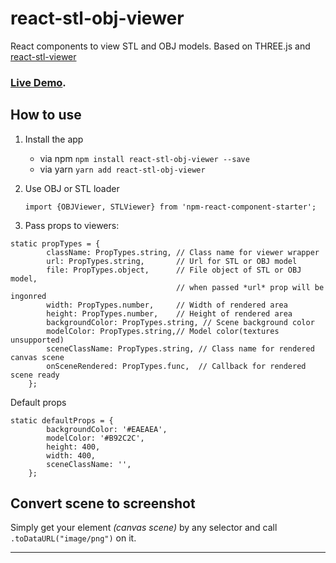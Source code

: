 # react-stl-obj-viewer

React components to view STL and OBJ models.
Based on THREE.js and [react-stl-viewer](https://github.com/chiedolabs/react-stl-viewer)

### [Live Demo](https://bohdanbirdie.github.io/stl-obj-demo/).

## How to use
1. Install the app
    - via npm ```npm install react-stl-obj-viewer --save```
    - via yarn ```yarn add react-stl-obj-viewer```

2. Use OBJ or STL loader

    ```import {OBJViewer, STLViewer} from 'npm-react-component-starter';```
3. Pass props to viewers:

```
static propTypes = {
        className: PropTypes.string, // Class name for viewer wrapper
        url: PropTypes.string,       // Url for STL or OBJ model
        file: PropTypes.object,      // File object of STL or OBJ model, 
                                     // when passed *url* prop will be ingonred
        width: PropTypes.number,     // Width of rendered area 
        height: PropTypes.number,    // Height of rendered area
        backgroundColor: PropTypes.string, // Scene background color 
        modelColor: PropTypes.string,// Model color(textures unsupported)
        sceneClassName: PropTypes.string, // Class name for rendered canvas scene
        onSceneRendered: PropTypes.func,  // Callback for rendered scene ready
    };
```
Default props
```
static defaultProps = {
        backgroundColor: '#EAEAEA',
        modelColor: '#B92C2C',
        height: 400,
        width: 400,
        sceneClassName: '',
    };
```

## Convert scene to screenshot

Simply get your element _(canvas scene)_ by any selector and call `.toDataURL("image/png")` on it.
___
